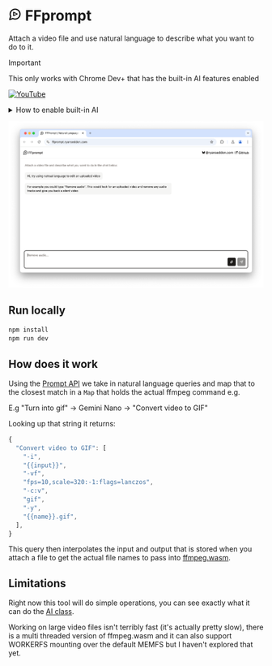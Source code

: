 # <img src="public/logo.svg" width="26px" /> FFprompt

Attach a video file and use natural language to describe what you want to do to it.


> [!IMPORTANT]
> This only works with Chrome Dev+ that has the built-in AI features enabled

[![YouTube](https://github.com/user-attachments/assets/dd929b60-2fe3-4593-b5b9-500532f2d54b)](https://www.youtube.com/watch?v=D7RBtvDFRo8)

<details>
  <summary>How to enable built-in AI</summary>
  <ol>
    <li><strong>Install Chrome Dev</strong>: Ensure you have version 127. [Download Chrome Dev](https://google.com/chrome/dev/).</li>
    <li>Check that you’re on 127.0.6512.0 or above</li>
    <li>Enable two flags:
      <ul>
        <li>chrome://flags/#optimization-guide-on-device-model - BypassPerfRequirement</li>
        <li>chrome://flags/#prompt-api-for-gemini-nano - Enabled</li>
      </ul>
    </li>
    <li>Relaunch Chrome</li>
    <li>Navigate to chrome://components</li>
    <li>Check that Optimization Guide On Device Model is downloading or force download if not
    Might take a few minutes for this component to even appear</li>
    <li>Open dev tools and type <code>(await ai.languageModel.capabilities()).available</code>, should return "readily" when all good</li>
  </ol>
</details>

![Screenshot of FFprompt UI](public/screenshot.png)

## Run locally

```bash
npm install
npm run dev
```

## How does it work

Using the [Prompt API](https://github.com/explainers-by-googlers/prompt-api) we take in natural language queries and map that to the closest match in a `Map` that holds the actual ffmpeg command e.g.

E.g "Turn into gif" -> Gemini Nano -> "Convert video to GIF"

Looking up that string it returns:

```js
{
  "Convert video to GIF": [
    "-i",
    "{{input}}",
    "-vf",
    "fps=10,scale=320:-1:flags=lanczos",
    "-c:v",
    "gif",
    "-y",
    "{{name}}.gif",
  ],
}
```

This query then interpolates the input and output that is stored when you attach a file to get the actual file names to pass into [ffmpeg.wasm](https://github.com/ffmpegwasm/ffmpeg.wasm).

## Limitations

Right now this tool will do simple operations, you can see exactly what it can do the [AI class](https://github.com/ryanseddon/FFprompt/blob/3d72a627171239db7c6de901d05c1b33e4baf5d3/src/lib/AI.ts#L20-L99).

Working on large video files isn't terribly fast (it's actually pretty slow), there is a multi threaded version of ffmpeg.wasm and it can also support WORKERFS mounting over the default MEMFS but I haven't explored that yet.
